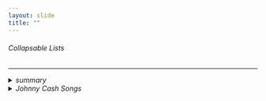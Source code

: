 ```yaml
---
layout: slide
title: "" 
---
```

<H6>Collapsable Lists<H6>
    
---
<details>
  <summary>
    summary
    </summary>
  
  * details 1 <br />
  
  * details 2 <br />
  
  * details 3 <br />
  
  * details 4 <br />
</details>

<details>
  <summary>
    Johnny Cash Songs
    </summary>
  
      * Ring of Fire
  
      * Folsom Prison
  
      * I Got Stripes
  
  </details>
